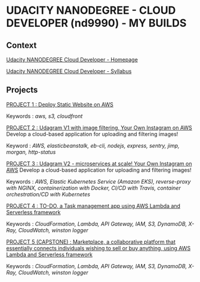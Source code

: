 # UDACITY NANODEGREE - CLOUD DEVELOPER (nd9990) - MY BUILDS

## Context

[Udacity NANODEGREE Cloud Developer - Homepage](https://www.udacity.com/course/cloud-developer-nanodegree--nd9990)

[Udacity NANODEGREE Cloud Developer - Syllabus](https://d20vrrgs8k4bvw.cloudfront.net/documents/en-US/Cloud+Developer+Nanodegree+program+Syllabus.pdf)

## Projects

[PROJECT 1 : Deploy Static Website on AWS](project1-deploy-static-website-on-aws)

Keywords : _aws, s3, cloudfront_

[PROJECT 2 : Udagram V1 with image filtering, Your Own Instagram on AWS](project2-image-filter)
Develop a cloud-based application for uploading and filtering images!

Keyword : _AWS, elasticbeanstalk, eb-cli, nodejs, express, sentry, jimp, morgan, http-status_

[PROJECT 3 : Udagram V2 - microservices at scale! Your Own Instagram on AWS](https://github.com/kendyjm/udagram-photo-sharing-social-microservices)
Develop a cloud-based application for uploading and filtering images!

Keywords : _AWS, Elastic Kubernetes Service (Amazon EKS), reverse-proxy with NGINX, containerization with Docker, CI/CD with Travis, container orchestration/CD with Kubernetes_

[PROJECT 4 : TO-DO, a Task management app using AWS Lambda and Serverless framework](https://github.com/kendyjm/todo-app-serverless)

Keywords : _CloudFormation, Lambda, API Gateway, IAM, S3, DynamoDB, X-Ray, CloudWatch, winston logger_

[PROJECT 5 (CAPSTONE) : Marketplace, a collaborative platform that essentially connects individuals wishing to sell or buy anything, using AWS Lambda and Serverless framework](https://github.com/kendyjm/marketplace)

Keywords : _CloudFormation, Lambda, API Gateway, IAM, S3, DynamoDB, X-Ray, CloudWatch, winston logger_

